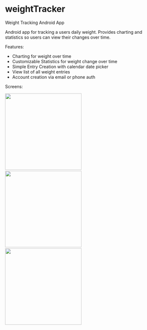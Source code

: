 # weightTracker
Weight Tracking Android App

Android app for tracking a users daily weight. Provides charting and statistics so users can view their changes over time.

Features:
  * Charting for weight over time
  * Customizable Statistics for weight change over time
  * Simple Entry Creation with calendar date picker
  * View list of all weight entries
  * Account creation via email or phone auth

Screens:

<img src="https://imgur.com/9l4LDBW" width="250" />&nbsp;
<img src="https://imgur.com/WIGmByI" width="250" />&nbsp;
<img src="https://imgur.com/wbFekKj" width="250" />&nbsp;
